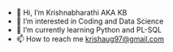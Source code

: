- 👋 Hi, I’m Krishnabharathi AKA KB
- 👀 I’m interested in Coding and Data Science
- 🌱 I’m currently learning Python and PL-SQL
- 📫 How to reach me krishaug97@gmail.com

<!---
krishna0125/krishna0125 is a ✨ special ✨ repository because its `README.md` (this file) appears on your GitHub profile.
You can click the Preview link to take a look at your changes.
--->
